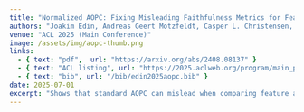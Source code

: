 ```yaml
---
title: "Normalized AOPC: Fixing Misleading Faithfulness Metrics for Feature Attribution Explainability"
authors: "Joakim Edin, Andreas Geert Motzfeldt, Casper L. Christensen, Tuukka Ruotsalo, Lars Maaløe, Maria Maistro"
venue: "ACL 2025 (Main Conference)"
image: /assets/img/aopc-thumb.png
links:
  - { text: "pdf",  url: "https://arxiv.org/abs/2408.08137" }
  - { text: "ACL listing", url: "https://2025.aclweb.org/program/main_papers/" }
  - { text: "bib", url: "/bib/edin2025aopc.bib" }
date: 2025-07-01
excerpt: "Shows that standard AOPC can mislead when comparing feature attribution methods and proposes a normalized variant that gives faithful comparisons."
---
```

